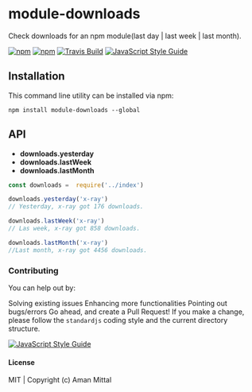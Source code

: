 # module-downloads

Check downloads for an npm module(last day | last week | last month).

[![npm](https://img.shields.io/npm/v/module-downloads.svg?style=flat-square)](https://www.npmjs.com/package/module-downloads)
[![npm](https://img.shields.io/npm/dm/module-downloads.svg?style=flat-square)](https://www.npmjs.com/package/module-downloads)
[![Travis Build](https://travis-ci.org/amandeepmittal/module-downloads.svg?style=flat-square)](https://travis-ci.org/amandeepmittal/module-downloads)
[![JavaScript Style Guide](https://img.shields.io/badge/code_style-standard-brightgreen.svg)](https://standardjs.com)

## Installation
This command line utility can be installed via npm:

```shell
npm install module-downloads --global
```

## API

* **downloads.yesterday**
* **downloads.lastWeek**
* **downloads.lastMonth**

```javascript
const downloads =  require('../index')

downloads.yesterday('x-ray')
// Yesterday, x-ray got 176 downloads.

downloads.lastWeek('x-ray')
// Las week, x-ray got 858 downloads.

downloads.lastMonth('x-ray')
//Last month, x-ray got 4456 downloads.
```

### Contributing

You can help out by:

Solving existing issues
Enhancing more functionalities
Pointing out bugs/errors
Go ahead, and create a Pull Request! If you make a change, please follow the `standardjs` coding style and the current directory structure.

[![JavaScript Style Guide](https://cdn.rawgit.com/feross/standard/master/badge.svg)](https://github.com/feross/standard)

#### License

MIT | Copyright (c) Aman Mittal